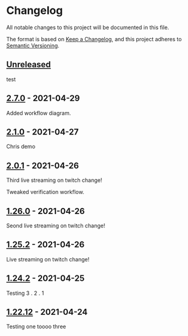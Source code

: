 # Changelog

All notable changes to this project will be documented in this file.

The format is based on [Keep a Changelog](https://keepachangelog.com/en/1.0.0/),
and this project adheres to [Semantic Versioning](https://semver.org/spec/v2.0.0.html).

## [Unreleased]

test

## [2.7.0] - 2021-04-29

Added workflow diagram.

## [2.1.0] - 2021-04-27

Chris demo

## [2.0.1] - 2021-04-26

Third live streaming on twitch change!

Tweaked verification workflow.

## [1.26.0] - 2021-04-26

Seond live streaming on twitch change!

## [1.25.2] - 2021-04-26

Live streaming on twitch change!

## [1.24.2] - 2021-04-25

Testing 3 . 2 . 1

## [1.22.12] - 2021-04-24

Testing one toooo three

[Unreleased]: https://github.com/bUnit-dev/workflows/compare/v2.7.0...HEAD

[2.7.0]: https://github.com/bUnit-dev/workflows/compare/v2.1.0...v2.7.0

[2.1.0]: https://github.com/bUnit-dev/workflows/compare/v2.0.1...v2.1.0

[2.0.1]: https://github.com/bUnit-dev/workflows/compare/v1.26.0...v2.0.1

[1.26.0]: https://github.com/bUnit-dev/workflows/compare/v1.25.2...v1.26.0

[1.25.2]: https://github.com/bUnit-dev/workflows/compare/v1.24.2...v1.25.2

[1.24.2]: https://github.com/bUnit-dev/workflows/compare/v1.22.12...v1.24.2

[1.22.12]: https://github.com/bUnit-dev/workflows/compare/0331029b45935c3068dbf5daf3ef84357504b366...v1.22.12
